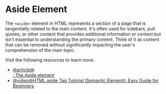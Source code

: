 # Aside Element

The `<aside>` element in HTML represents a section of a page that is tangentially related to the main content. It's often used for sidebars, pull quotes, or other content that provides additional information or context but isn't essential to understanding the primary content. Think of it as content that can be removed without significantly impacting the user's comprehension of the main topic.

Visit the following resources to learn more:

- [@article@<aside>: The Aside element](https://developer.mozilla.org/en-US/docs/Web/HTML/Reference/Elements/aside)
- [@video@HTML aside Tag Tutorial (Semantic Element): Easy Guide for Beginners](https://www.youtube.com/watch?v=2uKbSQ0mXGA)